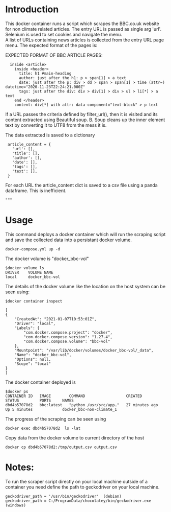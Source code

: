 # Introduction

  This docker container runs a script which scrapes the BBC.co.uk website for  non climate related articles. 
  The entry URL is passed as single arg 'url'. Selenium is used to set cookies and  navigate the menu.  
  A list  of  URLs containing news articles is collected from the entry URL page menu. The expected format of the 
  pages is: 
        
  EXPECTED FORMAT  OF BBC ARTICLE PAGES:
  
      inside <article>
        inside <header>
          title: h1 #main-heading 
          author: just after the h1: p > span[1] > a text
          date: just after the p: div > dd > span > span[1] > time (attr=) datetime="2020-11-23T22:24:21.000Z"
          tags: just after the div: div > div[1] > div > ul > li[*] > a text
        end </header>
        content: div[*] with attr: data-component="text-block" > p text
            
  If a URL passes the criteria defined by filter_url(), then it is visited and its content extracted using 
  Beautiful soup.  B. Soup cleans up the inner element text by converting it to UTF8 from the mess it is.
        
  The data extracted is saved to  a  dictionary
        
     article_content = {
       'url': [],
       'title': [],
       'author': [],
       'date': [],
       'tags': [],
       'text': [],
     }
    
  For each URL the article_content dict is saved to a csv file using  a panda dataframe. This is inefficient.
            

    """

# Usage

This command deploys a docker container which will run the scraping script and save the collected data into a persistant
docker volume.  

    docker-compose.yml up -d   

The docker volume is "docker_bbc-vol"

    $docker volume ls
    DRIVER    VOLUME NAME
    local     docker_bbc-vol

The details of the docker volume like the location on the host system can be seen using: 

    $docker container inspect
    
    [
    {
        "CreatedAt": "2021-01-07T10:53:01Z",
        "Driver": "local",
        "Labels": {
            "com.docker.compose.project": "docker",
            "com.docker.compose.version": "1.27.4",
            "com.docker.compose.volume": "bbc-vol"
        },
        "Mountpoint": "/var/lib/docker/volumes/docker_bbc-vol/_data",
        "Name": "docker_bbc-vol",
        "Options": null,
        "Scope": "local"
    }
    ]


    

The docker  container deployed is 

    $docker ps    
    CONTAINER ID   IMAGE        COMMAND                  CREATED          STATUS         PORTS     NAMES
    dbd4b57078d2   bbc:latest   "python /usr/src/app…"   27 minutes ago   Up 5 minutes             docker_bbc-non-climate_1

    
The progress of the scraping can be seen using

    docker exec dbd4b57078d2  ls -lat    

Copy data from the docker volume to current directory of the host

    docker cp dbd4b57078d2:/tmp/output.csv output.csv

# Notes:
To run the scraper script directly on your local machine outside of a container you  need define the path to geckodriver
 on your local machine. 

    geckodriver_path = '/usr/bin/geckodriver'  (debian)
    geckodriver_path = C:/ProgramData/chocolatey/bin/geckodriver.exe (windows)